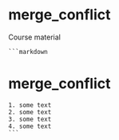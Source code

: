 # merge_conflict
Course material

    ```markdown
   # merge_conflict

    1. some text
    2. some text
    3. some text
    4. some text
    ```